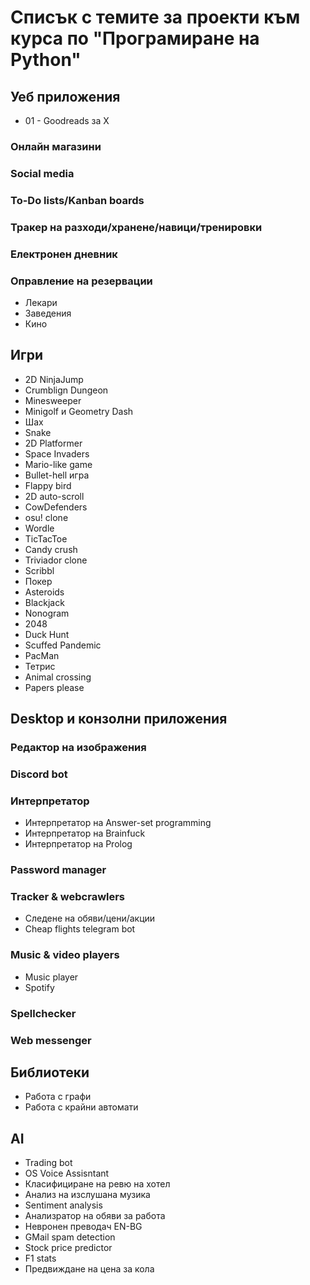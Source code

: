 # Списък с темите за проекти към курса по "Програмиране на Python"

## Уеб приложения

- 01 - Goodreads за X

### Онлайн магазини

### Social media

### To-Do lists/Kanban boards

### Тракер на разходи/хранене/навици/тренировки

### Електронен дневник

### Оправление на резервации

- Лекари
- Заведения
- Кино

## Игри

- 2D NinjaJump
- Crumblign Dungeon
- Minesweeper
- Minigolf и Geometry Dash
- Шах
- Snake
- 2D Platformer
- Space Invaders
- Mario-like game
- Bullet-hell игра
- Flappy bird
- 2D auto-scroll
- CowDefenders
- osu! clone
- Wordle
- TicTacToe
- Candy crush
- Triviador clone
- Scribbl
- Покер
- Asteroids
- Blackjack
- Nonogram
- 2048
- Duck Hunt
- Scuffed Pandemic
- PacMan
- Тетрис
- Animal crossing
- Papers please

## Desktop и конзолни приложения

### Редактор на изображения

### Discord bot

### Интерпретатор

- Интерпретатор на Answer-set programming
- Интерпретатор на Brainfuck
- Интерпретатор на Prolog

### Password manager

### Tracker & webcrawlers

- Следене на обяви/цени/акции
- Cheap flights telegram bot

### Music & video players

- Music player
- Spotify

### Spellchecker

### Web messenger

## Библиотеки

- Работа с графи
- Работа с крайни автомати

## AI

- Trading bot
- OS Voice Assisntant
- Класифициране на ревю на хотел
- Анализ на изслушана музика
- Sentiment analysis
- Анализратор на обяви за работа
- Невронен преводач EN-BG
- GMail spam detection
- Stock price predictor
- F1 stats
- Предвиждане на цена за кола

